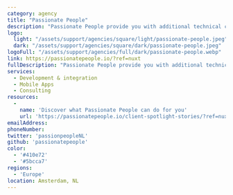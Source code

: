 ```yaml
---
category: agency
title: "Passionate People"
description: "Passionate People provide you with additional technical capacity to power-up your digital transformation journeys with our teams of first-class engineers and consultants. Full stack JavaScript Cloud Engineers ready to work with you and your teams."
logo:
  light: "/assets/support/agencies/square/light/passionate-people.jpeg"
  dark: "/assets/support/agencies/square/dark/passionate-people.jpeg"
logoFull: "/assets/support/agencies/full/dark/passionate-people.webp"
link: https://passionatepeople.io/?ref=nuxt
fullDescription: "Passionate People provide you with additional technical capacity to power-up your digital transformation journeys with our teams of first-class engineers and consultants. Full stack JavaScript Cloud Engineers ready to work with you and your teams."
services:
  - Development & integration
  - Mobile Apps
  - Consulting
resources:
  -
    name: 'Discover what Passionate People can do for you'
    url: 'https://passionatepeople.io/client-spotlight-stories/?ref=nuxt'
emailAddress:
phoneNumber:
twitter: 'passionpeopleNL'
github: 'passionatepeople'
color:
  - '#410e72'
  - '#5bcca7'
regions:
  - 'Europe'
location: Amsterdam, NL
---
```

